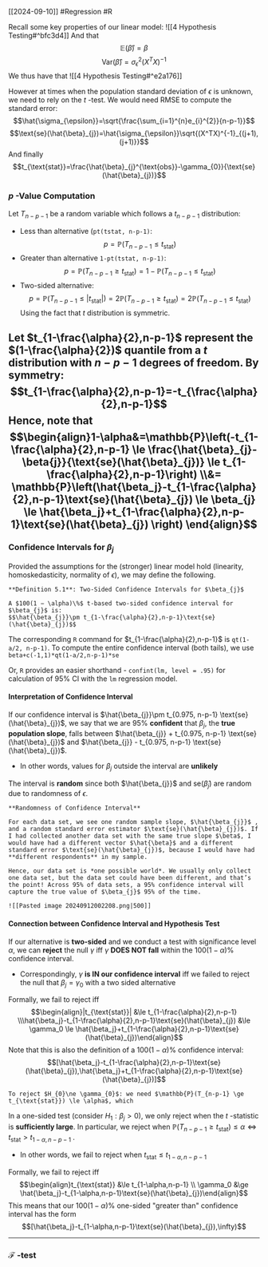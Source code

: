 [[2024-09-10]] #Regression #R

Recall some key properties of our linear model: ![[4 Hypothesis Testing#^bfc3d4]]
And that $$\mathbb{E}(\hat{\beta})=\beta$$
$$\text{Var}(\hat{\beta})=\sigma_{\epsilon}^{2}(X^{T}X)^{-1}$$ 
We thus have that
![[4 Hypothesis Testing#^e2a176]]

However at times when the population standard deviation of $\epsilon$ is unknown, we need to rely on the $t$ -test. We would need RMSE to compute the standard error: $$\hat{\sigma_{\epsilon}}=\sqrt{\frac{\sum_{i=1}^{n}e_{i}^{2}}{n-p-1}}$$$$\text{se}(\hat{\beta}_{j})=\hat{\sigma_{\epsilon}}\sqrt{(X^TX)^{-1}_{(j+1),(j+1)}}$$ And finally $$t_{\text{stat}}=\frac{\hat{\beta}_{j}^{\text{obs}}-\gamma_{0}}{\text{se}(\hat{\beta}_{j})}$$
### $p$ -Value Computation
Let $T_{n-p-1}$ be a random variable which follows a $t_{n-p-1}$ distribution:
- Less than alternative (`pt(tstat, n-p-1)`: $$p=\mathbb{P}(T_{n-p-1} \le t_{\text{stat}})$$
- Greater than alternative `1-pt(tstat, n-p-1)`: $$p=\mathbb{P}(T_{n-p-1} \ge t_{\text{stat}})=1-\mathbb{P}(T_{n-p-1} \le t_{\text{stat}})$$
- Two-sided alternative: $$p=\mathbb{P}(T_{n-p-1} \le |t_{\text{stat}}|)=2\mathbb{P}(T_{n-p-1} \ge t_{\text{stat}})=2\mathbb{P}(T_{n-p-1} \le t_{\text{stat}})$$
Using the fact that $t$ distribution is symmetric.

Let $t_{1-\frac{\alpha}{2},n-p-1}$ represent the $(1-\frac{\alpha}{2})$ quantile from a $t$ distribution with $n-p-1$ degrees of freedom. By symmetry: $$t_{1-\frac{\alpha}{2},n-p-1}=-t_{\frac{\alpha}{2},n-p-1}$$
Hence, note that $$\begin{align}1-\alpha&=\mathbb{P}\left(-t_{1-\frac{\alpha}{2},n-p-1} \le \frac{\hat{\beta}_{j}-\beta{j}}{\text{se}(\hat{\beta}_{j})} \le t_{1-\frac{\alpha}{2},n-p-1}\right) \\&= \mathbb{P}\left(\hat{\beta_j}-t_{1-\frac{\alpha}{2},n-p-1}\text{se}(\hat{\beta}_{j}) \le \beta_{j} \le \hat{\beta_j}+t_{1-\frac{\alpha}{2},n-p-1}\text{se}(\hat{\beta}_{j}) \right)
\end{align}$$
---
### Confidence Intervals for ${\beta}_{j}$
Provided the assumptions for the (stronger) linear model hold (linearity, homoskedasticity, normality of $\epsilon$), we may define the following.

```ad-important
**Definition 5.1**: Two-Sided Confidence Intervals for $\beta_{j}$

A $100(1 − \alpha)\%$ t-based two-sided confidence interval for $\beta_{j}$ is:
$$\hat{\beta_{j}}\pm t_{1-\frac{\alpha}{2},n-p-1}\text{se}(\hat{\beta}_{j})$$

```

The corresponding `R` command for $t_{1-\frac{\alpha}{2},n-p-1}$ is `qt(1-a/2, n-p-1)`. To compute the entire confidence interval (both tails), we use `beta+c(-1,1)*qt(1-a/2,n-p-1)*se`

Or, `R` provides an easier shorthand - `confint(lm, level = .95)` for calculation of 95% CI with the `lm` regression model.

#### Interpretation of Confidence Interval 
If our confidence interval is $\hat{\beta_{j}}\pm t_{0.975, n-p-1} \text{se}(\hat{\beta}_{j})$, we say that we are 95% **confident** that $\beta_{j}$, the **true population slope**, falls between $\hat{\beta_{j}} + t_{0.975, n-p-1} \text{se}(\hat{\beta}_{j})$ and $\hat{\beta_{j}} - t_{0.975, n-p-1} \text{se}(\hat{\beta}_{j})$.
- In other words, values for $\beta_{j}$ outside the interval are **unlikely**

The interval is **random** since both $\hat{\beta_{j}}$ and $\text{se}(\hat{\beta}_{j})$ are random due to randomness of $\epsilon$.

```ad-note
**Randomness of Confidence Interval**

For each data set, we see one random sample slope, $\hat{\beta_{j}}$ , and a random standard error estimator $\text{se}(\hat{\beta}_{j})$. If I had collected another data set with the same true slope $\beta$, I would have had a different vector $\hat{\beta}$ and a different standard error $\text{se}(\hat{\beta}_{j})$, because I would have had **different respondents** in my sample.

Hence, our data set is *one possible world*. We usually only collect one data set, but the data set could have been different, and that’s the point! Across 95% of data sets, a 95% confidence interval will capture the true value of $\beta_{j}$ 95% of the time.

![[Pasted image 20240912002208.png|500]]
```

#### Connection between Confidence Interval and Hypothesis Test 
If our alternative is **two-sided** and we conduct a test with significance level $\alpha$, we can **reject** the null $\gamma$ iff $\gamma$ **DOES NOT fall** within the $100 (1 − \alpha)\%$ confidence interval.
- Correspondingly, $\gamma$ **is IN our confidence interval** iff we failed to reject the null that $\beta_{j}=\gamma_0$ with a two sided alternative 

Formally, we fail to reject iff $$\begin{align}|t_{\text{stat}}| &\le t_{1-\frac{\alpha}{2},n-p-1} \\\hat{\beta_j}-t_{1-\frac{\alpha}{2},n-p-1}\text{se}(\hat{\beta}_{j}) &\le \gamma_0 \le \hat{\beta_j}+t_{1-\frac{\alpha}{2},n-p-1}\text{se}(\hat{\beta}_{j})\end{align}$$ Note that this is also the definition of a $100 (1-\alpha)\%$ confidence interval: $$[\hat{\beta_j}-t_{1-\frac{\alpha}{2},n-p-1}\text{se}(\hat{\beta}_{j}),\hat{\beta_j}+t_{1-\frac{\alpha}{2},n-p-1}\text{se}(\hat{\beta}_{j})]$$

```ad-note
To reject $H_{0}\ne \gamma_{0}$: we need $\mathbb{P}(T_{n-p-1} \ge t_{\text{stat}}) \le \alpha$, which
```

In a one-sided test (consider $H_{1}:\beta_{j} > 0$), we only reject when the $t$ -statistic is **sufficiently large**. In particular, we reject when $\mathbb{P}(T_{n-p-1} \ge t_{\text{stat}}) \le \alpha \iff t_{\text{stat}} > t_{1-\alpha, n-p-1}$ .
- In other words, we fail to reject when $t_{\text{stat}} \le t_{1-\alpha, n-p-1}$

Formally, we fail to reject iff $$\begin{align}t_{\text{stat}} &\le t_{1-\alpha,n-p-1} \\ \gamma_0 &\ge \hat{\beta_j}-t_{1-\alpha,n-p-1}\text{se}(\hat{\beta}_{j})\end{align}$$
This means that our $100 (1-\alpha)\%$ one-sided "greater than" confidence interval has the form $$[\hat{\beta_j}-t_{1-\alpha,n-p-1}\text{se}(\hat{\beta}_{j}),\infty)$$

---
### $\mathcal{F}$ -test
